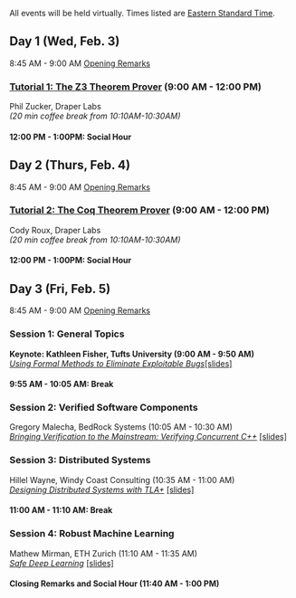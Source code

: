 All events will be held virtually. Times listed are [Eastern Standard Time](https://www.wolframalpha.com/input/?i=Eastern+Standard+Time).  

## Day 1 (Wed, Feb. 3)
8:45 AM - 9:00 AM [Opening Remarks](https://youtu.be/56IIrBZy9Rc?t=0s)

### [Tutorial 1: The Z3 Theorem Prover](https://youtu.be/56IIrBZy9Rc?list=PLlMMtlgw6qNiRlD_RaJMNbZj2kSUPrPtU&t=227) (9:00 AM - 12:00 PM)
Phil Zucker, Draper Labs      
_(20 min coffee break from 10:10AM-10:30AM)_

#### 12:00 PM - 1:00PM: Social Hour

## Day 2 (Thurs, Feb. 4)
8:45 AM - 9:00 AM [Opening Remarks](https://youtu.be/5e7UdWzITyQ?list=PLlMMtlgw6qNiRlD_RaJMNbZj2kSUPrPtU&t=0s)

### [Tutorial 2: The Coq Theorem Prover](https://www.youtube.com/watch?v=5e7UdWzITyQ&list=PLlMMtlgw6qNiRlD_RaJMNbZj2kSUPrPtU&t=215s) (9:00 AM - 12:00 PM)
Cody Roux, Draper Labs    
_(20 min coffee break from 10:10AM-10:30AM)_

#### 12:00 PM - 1:00PM: Social Hour

## Day 3 (Fri, Feb. 5)
8:45 AM - 9:00 AM [Opening Remarks](https://youtu.be/OlkYNDRo2YE?t=0s)

### Session 1: General Topics
**Keynote: Kathleen Fisher, Tufts University (9:00 AM - 9:50 AM)**  
[_Using Formal Methods to Eliminate Exploitable Bugs_](https://www.youtube.com/watch?v=OlkYNDRo2YE&t=346s)[[slides]](https://prezi.com/view/wocsIaIBMqtvH2gf3zFF/)  

#### 9:55 AM - 10:05 AM: Break

### Session 2: Verified Software Components
Gregory Malecha, BedRock Systems (10:05 AM - 10:30 AM)  
[_Bringing Verification to the Mainstream: Verifying Concurrent C++_](https://www.youtube.com/watch?v=OlkYNDRo2YE&t=3817s) [[slides]](https://github.com/fmie2021/fmie2021.github.io/raw/master/assets/gregory_malecha_FMIE2021.pdf)  

### Session 3: Distributed Systems
Hillel Wayne, Windy Coast Consulting (10:35 AM - 11:00 AM)  
[_Designing Distributed Systems with TLA+_](https://www.youtube.com/watch?v=OlkYNDRo2YE&t=5615s) [[slides]](https://github.com/fmie2021/fmie2021.github.io/raw/master/assets/hillel_wayne_FMIE2021.pptx)

#### 11:00 AM - 11:10 AM: Break

### Session 4: Robust Machine Learning 
Mathew Mirman, ETH Zurich (11:10 AM - 11:35 AM)   
[_Safe Deep Learning_](https://www.youtube.com/watch?v=OlkYNDRo2YE&t=7547s) [[slides]](https://github.com/fmie2021/fmie2021.github.io/raw/master/assets/matthew_mirman_FMIE2021.pdf)

#### Closing Remarks and Social Hour (11:40 AM - 1:00 PM)
